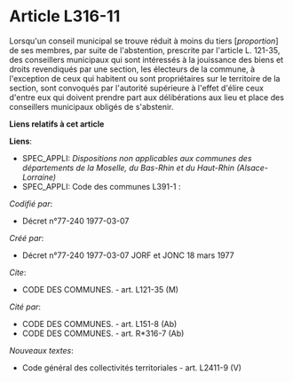 # Article L316-11

Lorsqu'un conseil municipal se trouve réduit à moins du tiers [*proportion*] de ses membres, par suite de l'abstention,
prescrite par l'article L. 121-35, des conseillers municipaux qui sont intéressés à la jouissance des biens et droits
revendiqués par une section, les électeurs de la commune, à l'exception de ceux qui habitent ou sont propriétaires sur le
territoire de la section, sont convoqués par l'autorité supérieure à l'effet d'élire ceux d'entre eux qui doivent prendre
part aux délibérations aux lieu et place des conseillers municipaux obligés de s'abstenir.

**Liens relatifs à cet article**

**Liens**:

  - SPEC_APPLI: *Dispositions non applicables aux communes des départements de la Moselle, du Bas-Rhin et du Haut-Rhin (Alsace-Lorraine)*
  - SPEC_APPLI: Code des communes L391-1 :

_Codifié par_:

  - Décret n°77-240 1977-03-07

_Créé par_:

  - Décret n°77-240 1977-03-07 JORF et JONC 18 mars 1977

_Cite_:

  - CODE DES COMMUNES. - art. L121-35 (M)

_Cité par_:

  - CODE DES COMMUNES. - art. L151-8 (Ab)
  - CODE DES COMMUNES. - art. R*316-7 (Ab)

_Nouveaux textes_:

  - Code général des collectivités territoriales - art. L2411-9 (V)
